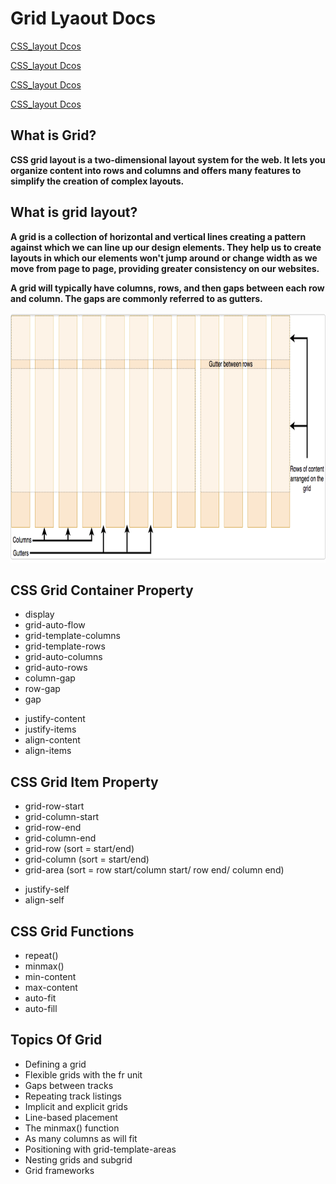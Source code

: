# Grid Lyaout Docs

[CSS_layout Dcos](https://developer.mozilla.org/en-US/docs/Learn/CSS/CSS_layout/Grids#the_minmax_function)

[CSS_layout Dcos](https://developer.mozilla.org/en-US/docs/Web/CSS/CSS_grid_layout/Grid_template_areas)

[CSS_layout Dcos](https://developer.mozilla.org/en-US/docs/Web/CSS/CSS_grid_layout)

[CSS_layout Dcos](https://www.w3schools.com/css/css_grid.asp)

## What is Grid?

**CSS grid layout is a two-dimensional layout system for the web. It lets you organize content into rows and columns and offers many features to simplify the creation of complex layouts.**
 

## What is grid layout? 

**A grid is a collection of horizontal and vertical lines creating a pattern against which we can line up our design elements. They help us to create layouts in which our elements won't jump around or change width as we move from page to page, providing greater consistency on our websites.**

**A grid will typically have columns, rows, and then gaps between each row and column. The gaps are commonly referred to as gutters.**

<img src="../utils/docs-img/grid-layout.png" height="400"/>


## CSS Grid Container Property

* display
* grid-auto-flow
* grid-template-columns
* grid-template-rows
* grid-auto-columns
* grid-auto-rows
* column-gap
* row-gap
* gap

<!-- CSS Grid Alignment Property -->

* justify-content
* justify-items
* align-content
* align-items

## CSS Grid Item Property

* grid-row-start
* grid-column-start
* grid-row-end
* grid-column-end
* grid-row (sort = start/end)
* grid-column (sort = start/end)
* grid-area (sort = row start/column start/ row end/ column end)

<!-- CSS Grid Alignment Property -->

* justify-self
* align-self

## CSS Grid Functions

* repeat()
* minmax()
* min-content
* max-content
* auto-fit
* auto-fill 

## Topics Of Grid 

- Defining a grid
- Flexible grids with the fr unit
- Gaps between tracks
- Repeating track listings
- Implicit and explicit grids
- Line-based placement
- The minmax() function
- As many columns as will fit
- Positioning with grid-template-areas
- Nesting grids and subgrid
- Grid frameworks